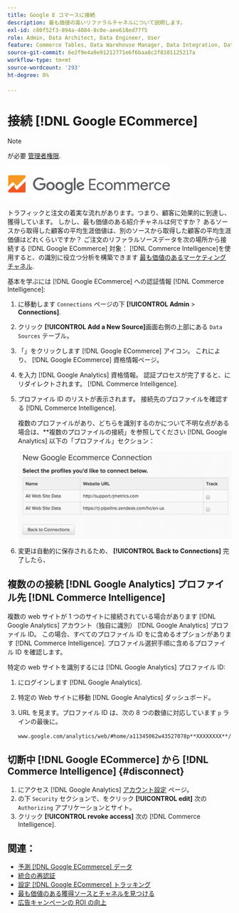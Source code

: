 ```yaml
---
title: Google E コマースに接続
description: 最も価値の高いリファラルチャネルについて説明します。
exl-id: c80f52f3-894a-4084-8c0e-aee618ed77f5
role: Admin, Data Architect, Data Engineer, User
feature: Commerce Tables, Data Warehouse Manager, Data Integration, Data Import/Export
source-git-commit: 6e2f9e4a9e91212771e6f6baa8c2f8101125217a
workflow-type: tm+mt
source-wordcount: '293'
ht-degree: 0%

---
```


# 接続 [!DNL Google ECommerce]

>[!NOTE]
>
>が必要 [管理者権限](../../../administrator/user-management/user-management.md).

![](../../../assets/google-ecommerce-logo.png)

トラフィックと注文の着実な流れがあります。つまり、顧客に効果的に到達し、獲得しています。 しかし、最も価値のある紹介チャネルは何ですか？ あるソースから取得した顧客の平均生涯価値は、別のソースから取得した顧客の平均生涯価値はどれくらいですか？ ご注文のリファラルソースデータを次の場所から接続する [!DNL Google ECommerce] 対象： [!DNL Commerce Intelligence]を使用すると、の識別に役立つ分析を構築できます [最も価値のあるマーケティングチャネル](../../../data-analyst/analysis/most-value-source-channel.md).

基本を学ぶには [!DNL Google ECommerce] への認証情報 [!DNL Commerce Intelligence]:

1. に移動します `Connections` ページの下 **[!UICONTROL Admin** > **Connections]**.

1. クリック **[!UICONTROL Add a New Source]**&#x200B;画面右側の上部にある `Data Sources` テーブル。

1. 「」をクリックします [!DNL Google ECommerce] アイコン。 これにより、 [!DNL Google ECommerce] 資格情報ページ。

1. を入力 [!DNL Google Analytics] 資格情報。 認証プロセスが完了すると、にリダイレクトされます。 [!DNL Commerce Intelligence].

1. プロファイル ID のリストが表示されます。 接続先のプロファイルを確認する [!DNL Commerce Intelligence].

   複数のプロファイルがあり、どちらを識別するのかについて不明な点がある場合は、**複数のプロファイルの接続」を参照してください [!DNL Google Analytics] 以下の「プロファイル」セクション：

   ![](../../../assets/conn-mult-ga-profiles.png)<!--{: width="500"}-->

1. 変更は自動的に保存されるため、 **[!UICONTROL Back to Connections]** 完了したら、

## 複数のの接続 [!DNL Google Analytics] プロファイル先 [!DNL Commerce Intelligence]

複数の web サイトが 1 つのサイトに接続されている場合があります [!DNL Google Analytics] アカウント（独自に識別） [!DNL Google Analytics] プロファイル ID。 この場合、すべてのプロファイル ID をに含めるオプションがあります [!DNL Commerce Intelligence]. プロファイル選択手順に含めるプロファイル ID を確認します。

特定の web サイトを識別するには [!DNL Google Analytics] プロファイル ID:

1. にログインします [!DNL Google Analytics].
1. 特定の Web サイトに移動 [!DNL Google Analytics] ダッシュボード。
1. URL を見ます。プロファイル ID は、次の 8 つの数値に対応しています `p` ラインの最後に。

   `www.google.com/analytics/web/#home/a11345062w43527078p**XXXXXXXX**/`

## 切断中 [!DNL Google ECommerce] から [!DNL Commerce Intelligence] {#disconnect}

1. にアクセス [!DNL Google Analytics] [アカウント設定](https://www.google.com/account/about/?hl=en) ページ。
1. の下 `Security` セクションで、をクリック **[!UICONTROL edit]** 次の `Authorizing` アプリケーションとサイト。
1. クリック **[!UICONTROL revoke access]** 次の [!DNL Commerce Intelligence].

## 関連：

* [予測 [!DNL Google ECommerce] データ](../integrations/google-ecommerce-data.md)
* [統合の再認証](https://experienceleague.adobe.com/docs/commerce-knowledge-base/kb/how-to/mbi-reauthenticating-integrations.html)
* [設定 [!DNL Google ECommerce] トラッキング](https://support.google.com/analytics/answer/1009612?hl=en)
* [最も価値のある獲得ソースとチャネルを見つける](../../analysis/most-value-source-channel.md)
* [広告キャンペーンの ROI の向上](../../analysis/roi-ad-camp.md)
